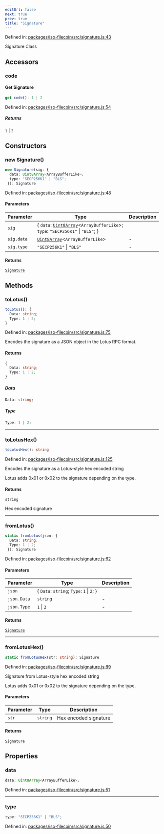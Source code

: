 ```yaml
---
editUrl: false
next: true
prev: true
title: "Signature"
---
```


Defined in: [packages/iso-filecoin/src/signature.js:43](https://github.com/hugomrdias/filecoin/blob/785c3411e0df74cabd3b2718e9d4a52c466ba914/packages/iso-filecoin/src/signature.js#L43)

Signature Class

## Accessors

### code

#### Get Signature

```ts
get code(): 1 | 2
```

Defined in: [packages/iso-filecoin/src/signature.js:54](https://github.com/hugomrdias/filecoin/blob/785c3411e0df74cabd3b2718e9d4a52c466ba914/packages/iso-filecoin/src/signature.js#L54)

##### Returns

`1` \| `2`

## Constructors

### new Signature()

```ts
new Signature(sig: {
  data: Uint8Array<ArrayBufferLike>;
  type: "SECP256K1" | "BLS";
 }): Signature
```

Defined in: [packages/iso-filecoin/src/signature.js:48](https://github.com/hugomrdias/filecoin/blob/785c3411e0df74cabd3b2718e9d4a52c466ba914/packages/iso-filecoin/src/signature.js#L48)

#### Parameters

| Parameter | Type | Description |
| ------ | ------ | ------ |
| `sig` | \{ `data`: [`Uint8Array`](https://developer.mozilla.org/docs/Web/JavaScript/Reference/Global_Objects/Uint8Array)\<`ArrayBufferLike`\>; `type`: `"SECP256K1"` \| `"BLS"`; \} |  |
| `sig.data` | [`Uint8Array`](https://developer.mozilla.org/docs/Web/JavaScript/Reference/Global_Objects/Uint8Array)\<`ArrayBufferLike`\> | - |
| `sig.type` | `"SECP256K1"` \| `"BLS"` | - |

#### Returns

[`Signature`](/api/signature/classes/signature/)

## Methods

### toLotus()

```ts
toLotus(): {
  Data: string;
  Type: 1 | 2;
}
```

Defined in: [packages/iso-filecoin/src/signature.js:75](https://github.com/hugomrdias/filecoin/blob/785c3411e0df74cabd3b2718e9d4a52c466ba914/packages/iso-filecoin/src/signature.js#L75)

Encodes the signature as a JSON object in the Lotus RPC format.

#### Returns

```ts
{
  Data: string;
  Type: 1 | 2;
}
```

##### Data

```ts
Data: string;
```

##### Type

```ts
Type: 1 | 2;
```

***

### toLotusHex()

```ts
toLotusHex(): string
```

Defined in: [packages/iso-filecoin/src/signature.js:125](https://github.com/hugomrdias/filecoin/blob/785c3411e0df74cabd3b2718e9d4a52c466ba914/packages/iso-filecoin/src/signature.js#L125)

Encodes the signature as a Lotus-style hex encoded string

Lotus adds 0x01 or 0x02 to the signature depending on the type.

#### Returns

`string`

Hex encoded signature

***

### fromLotus()

```ts
static fromLotus(json: {
  Data: string;
  Type: 1 | 2;
 }): Signature
```

Defined in: [packages/iso-filecoin/src/signature.js:62](https://github.com/hugomrdias/filecoin/blob/785c3411e0df74cabd3b2718e9d4a52c466ba914/packages/iso-filecoin/src/signature.js#L62)

#### Parameters

| Parameter | Type | Description |
| ------ | ------ | ------ |
| `json` | \{ `Data`: `string`; `Type`: `1` \| `2`; \} |  |
| `json.Data` | `string` | - |
| `json.Type` | `1` \| `2` | - |

#### Returns

[`Signature`](/api/signature/classes/signature/)

***

### fromLotusHex()

```ts
static fromLotusHex(str: string): Signature
```

Defined in: [packages/iso-filecoin/src/signature.js:89](https://github.com/hugomrdias/filecoin/blob/785c3411e0df74cabd3b2718e9d4a52c466ba914/packages/iso-filecoin/src/signature.js#L89)

Signature from Lotus-style hex encoded string

Lotus adds 0x01 or 0x02 to the signature depending on the type.

#### Parameters

| Parameter | Type | Description |
| ------ | ------ | ------ |
| `str` | `string` | Hex encoded signature |

#### Returns

[`Signature`](/api/signature/classes/signature/)

## Properties

### data

```ts
data: Uint8Array<ArrayBufferLike>;
```

Defined in: [packages/iso-filecoin/src/signature.js:51](https://github.com/hugomrdias/filecoin/blob/785c3411e0df74cabd3b2718e9d4a52c466ba914/packages/iso-filecoin/src/signature.js#L51)

***

### type

```ts
type: "SECP256K1" | "BLS";
```

Defined in: [packages/iso-filecoin/src/signature.js:50](https://github.com/hugomrdias/filecoin/blob/785c3411e0df74cabd3b2718e9d4a52c466ba914/packages/iso-filecoin/src/signature.js#L50)
